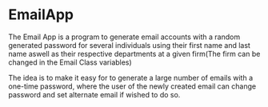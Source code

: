 # EmailApp
The Email App is a program to generate email accounts with a random generated password for several individuals using their first name and last name aswell as their respective departments at a given firm(The firm can be changed in the Email Class variables)

The idea is to make it easy for to generate a large number of emails with a one-time password, where the user of the newly created email can change password and set alternate email if wished to do so.

